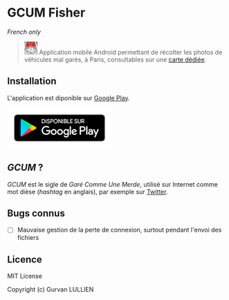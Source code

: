 # GCUM Fisher

_French only_

> ![Logo](docs/logo.png) Application mobile Android permettant de récolter les photos de véhicules mal garés, à Paris, consultables sur une [carte dédiée](https://www.gcum.lol).

## Installation

L'application est diponible sur [Google Play](https://play.google.com/store/apps/details?id=gcum.gcumfisher&hl=fr).

[![Logo](docs/google-play-badge.png)](https://play.google.com/store/apps/details?id=gcum.gcumfisher&hl=fr)

## _GCUM_ ?

_GCUM_ est le sigle de _Garé Comme Une Merde_, utilisé sur Internet comme mot dièse (_hashtag_ en anglais), par exemple sur [Twitter](https://twitter.com/hashtag/gcum).

## Bugs connus

- [ ] Mauvaise gestion de la perte de connexion, surtout pendant l'envoi des fichiers

## Licence

MIT License

Copyright (c) Gurvan LULLIEN
